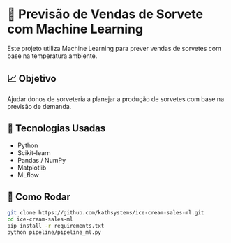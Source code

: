 # 🍦 Previsão de Vendas de Sorvete com Machine Learning

Este projeto utiliza Machine Learning para prever vendas de sorvetes com base na temperatura ambiente.

## 📈 Objetivo

Ajudar donos de sorveteria a planejar a produção de sorvetes com base na previsão de demanda.

## 🧠 Tecnologias Usadas

- Python
- Scikit-learn
- Pandas / NumPy
- Matplotlib
- MLflow

## 🚀 Como Rodar

```bash
git clone https://github.com/kathsystems/ice-cream-sales-ml.git
cd ice-cream-sales-ml
pip install -r requirements.txt
python pipeline/pipeline_ml.py
